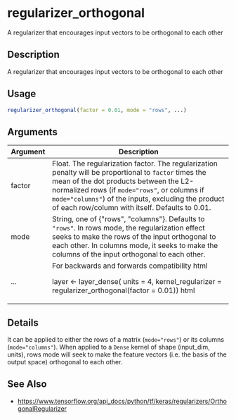 # regularizer_orthogonal


A regularizer that encourages input vectors to be orthogonal to each other




## Description

A regularizer that encourages input vectors to be orthogonal to each other





## Usage
```r
regularizer_orthogonal(factor = 0.01, mode = "rows", ...)
```




## Arguments


Argument      |Description
------------- |----------------
factor | Float. The regularization factor. The regularization penalty will be proportional to ``factor`` times the mean of the dot products between the L2-normalized rows (if ``mode="rows"``, or columns if ``mode="columns"``) of the inputs, excluding the product of each row/column with itself. Defaults to 0.01.
mode | String, one of {"rows", "columns"}. Defaults to ``"rows"``. In rows mode, the regularization effect seeks to make the rows of the input orthogonal to each other. In columns mode, it seeks to make the columns of the input orthogonal to each other.
... | For backwards and forwards compatibility  html<div class="sourceCode r">layer <- layer_dense(   units = 4,   kernel_regularizer = regularizer_orthogonal(factor = 0.01)) html</div>




## Details

It can be applied to either the rows of a matrix (``mode="rows"``) or its
columns (``mode="columns"``). When applied to a ``Dense`` kernel of shape
(input_dim, units), rows mode will seek to make the feature vectors
(i.e. the basis of the output space) orthogonal to each other.







## See Also



*  https://www.tensorflow.org/api_docs/python/tf/keras/regularizers/OrthogonalRegularizer




